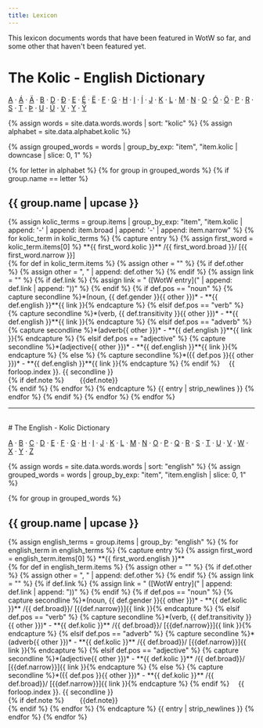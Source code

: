```yaml
---
title: Lexicon
---
```


This lexicon documents words that have been featured in WotW so far, and some other that haven't been featured yet.

# The Kolic - English Dictionary

[A](#ke-a) · [Á](#ke-á) · [Ä](#ke-ä) · [B](#ke-b) · [D](#ke-d) · [Ð](#ke-ð) · [E](#ke-e) · [É](#ke-é) · [Ë](#ke-ë) · [F](#ke-f) · [G](#ke-g) · [H](#ke-h) · [I](#ke-i) · [Í](#ke-í) · [J](#ke-j) · [K](#ke-k) · [L](#ke-l) · [M](#ke-m) · [N](#ke-n) · [O](#ke-o) · [Ó](#ke-ó) · [Ö](#ke-ö) · [P](#ke-p) · [R](#ke-r) · [S](#ke-s) · [T](#ke-t) · [Þ](#ke-þ) · [U](#ke-u) · [Ú](#ke-ú) · [V](#ke-v) · [Y](#ek-y) · [Ý](#ke-ý)

{% assign words = site.data.words.words | sort: "kolic" %}
{% assign alphabet = site.data.alphabet.kolic %}


{% assign grouped_words = words | group_by_exp: "item", "item.kolic | downcase | slice: 0, 1" %}

{% for letter in alphabet %}
{% for group in grouped_words %}
{% if group.name == letter %}
<h2 id="ke-{{ group.name }}">{{ group.name | upcase }}</h2>
{% assign kolic_terms = group.items | group_by_exp: "item", "item.kolic | append: '-' | append: item.broad | append: '-' | append: item.narrow" %}
{% for kolic_term in kolic_terms %}
{% capture entry %}
{% assign first_word = kolic_term.items[0] %}
**{{ first_word.kolic }}** /{{ first_word.broad }}/ [{{ first_word.narrow }}]<br>
{% for def in kolic_term.items %}
{% assign other = "" %}
{% if def.other %}
{% assign other = ", " | append: def.other %}
{% endif %}
{% assign link = "" %}
{% if def.link %}
{% assign link = " ([WotW entry](" | append: def.link | append: "))" %}
{% endif %}
{% if def.pos == "noun" %}
{% capture secondline %}*(noun, {{ def.gender }}{{ other }})* - **{{ def.english }}**{{ link }}{% endcapture %}
{% elsif def.pos == "verb" %}
{% capture secondline %}*(verb, {{ def.transitivity }}{{ other }})* - **{{ def.english }}**{{ link }}{% endcapture %}
{% elsif def.pos == "adverb" %}
{% capture secondline %}*(adverb{{ other }})* - **{{ def.english }}**{{ link }}{% endcapture %}
{% elsif def.pos == "adjective" %}
{% capture secondline %}*(adjective{{ other }})* - **{{ def.english }}**{{ link }}{% endcapture %}
{% else %}
{% capture secondline %}*({{ def.pos }}{{ other }})* - **{{ def.english }}**{{ link }}{% endcapture %}
{% endif %}
&emsp;{{ forloop.index }}. {{ secondline }}<br>
{% if def.note %}
&emsp;&emsp;{{def.note}}<br>
{% endif %}
{% endfor %}
{% endcapture %}
{{ entry | strip_newlines }}
{% endfor %}
{% endif %}
{% endfor %}
{% endfor %}

---
<br>
# The English - Kolic Dictionary

[A](#ek-a) · [B](#ek-b) · [C](#ek-c) · [D](#ek-d) · [E](#ek-e) · [F](#ek-f) · [G](#ek-g) · [H](#ek-h) · [I](#ek-i) · [J](#ek-j) · [K](#ek-k) · [L](#ek-l) · [M](#ek-M) · [N](#ek-n) · [O](#ek-o) · [P](#ek-p) · [Q](#ek-q) · [R](#ek-r) · [S](#ek-s) · [T](#ek-t) · [U](#ek-u) · [V](#ek-v) · [W](#ek-w) · [X](#ek-x) · [Y](#ek-y) · [Z](#ek-z) 

{% assign words = site.data.words.words | sort: "english" %}
{% assign grouped_words = words | group_by_exp: "item", "item.english | slice: 0, 1" %}

{% for group in grouped_words %}
<h2 id="ek-{{ group.name }}">{{ group.name | upcase }}</h2>
{% assign english_terms = group.items | group_by: "english" %}
{% for english_term in english_terms %}
{% capture entry %}
{% assign first_word = english_term.items[0] %}
**{{ first_word.english }}** <br>
{% for def in english_term.items %}
{% assign other = "" %}
{% if def.other %}
{% assign other = ", " | append: def.other %}
{% endif %}
{% assign link = "" %}
{% if def.link %}
{% assign link = " ([WotW entry](" | append: def.link | append: "))" %}
{% endif %}
{% if def.pos == "noun" %}
{% capture secondline %}*(noun, {{ def.gender }}{{ other }})* - **{{ def.kolic }}** /{{ def.broad}}/ [{{def.narrow}}]{{ link }}{% endcapture %}
{% elsif def.pos == "verb" %}
{% capture secondline %}*(verb, {{ def.transitivity }}{{ other }})* - **{{ def.kolic }}** /{{ def.broad}}/ [{{def.narrow}}]{{ link }}{% endcapture %}
{% elsif def.pos == "adverb" %}
{% capture secondline %}*(adverb{{ other }})* - **{{ def.kolic }}** /{{ def.broad}}/ [{{def.narrow}}]{{ link }}{% endcapture %}
{% elsif def.pos == "adjective" %}
{% capture secondline %}*(adjective{{ other }})* - **{{ def.kolic }}** /{{ def.broad}}/ [{{def.narrow}}]{{ link }}{% endcapture %}
{% else %}
{% capture secondline %}*({{ def.pos }}{{ other }})* - **{{ def.kolic }}** /{{ def.broad}}/ [{{def.narrow}}]{{ link }}{% endcapture %}
{% endif %}
&emsp;{{ forloop.index }}. {{ secondline }}<br>
{% if def.note %}
&emsp;&emsp;{{def.note}}<br>
{% endif %}
{% endfor %}
{% endcapture %}
{{ entry | strip_newlines }}
{% endfor %}
{% endfor %}

